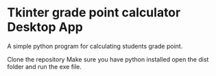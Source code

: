 # Tkinter grade point calculator Desktop App
 A simple python program for calculating students grade point.

Clone the repository
Make sure you have python installed
open the dist folder and run the exe file.
